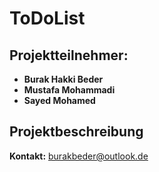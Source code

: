 # ToDoList

## Projektteilnehmer:


- **Burak Hakki Beder**
- **Mustafa Mohammadi**
- **Sayed Mohamed**

## Projektbeschreibung




**Kontakt:** <burakbeder@outlook.de>
